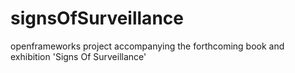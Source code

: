 # signsOfSurveillance
openframeworks project accompanying the forthcoming book and exhibition 'Signs Of Surveillance'
